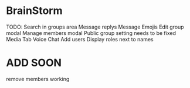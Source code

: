 # BrainStorm
TODO:
Search in groups area
Message replys
Message Emojis
Edit group modal
Manage members modal
Public group setting needs to be fixed
Media Tab
Voice Chat
Add users
Display roles next to names

# ADD SOON
remove members working